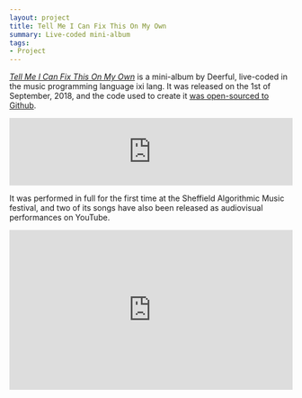 ```yaml
---
layout: project
title: Tell Me I Can Fix This On My Own
summary: Live-coded mini-album
tags:
- Project
---
```


<a href="https://deerful.bandcamp.com/album/tell-me-i-can-fix-this-on-my-own"><i>Tell Me I Can Fix This On My Own</i></a> is a mini-album by Deerful, live-coded in the music programming language ixi lang. It was released on the 1st of September, 2018, and the code used to create it <a href="https://github.com/emmawinston/tell-me-i-can-fix-this-on-my-own">was open-sourced to Github</a>. 

<center><iframe style="border: 0; width: 100%; height: 120px;" src="https://bandcamp.com/EmbeddedPlayer/album=2679872778/size=large/bgcol=ffffff/linkcol=2ebd35/tracklist=false/artwork=small/transparent=true/" seamless><a href="http://deerful.bandcamp.com/album/tell-me-i-can-fix-this-on-my-own">Tell Me I Can Fix This on My Own by Deerful</a></iframe></center>

It was performed in full for the first time at the Sheffield Algorithmic Music festival, and two of its songs have also been released as audiovisual performances on YouTube.

<style>.embed-container { position: relative; padding-bottom: 56.25%; height: 0; overflow: hidden; max-width: 100%; } .embed-container iframe, .embed-container object, .embed-container embed { position: absolute; top: 0; left: 0; width: 100%; height: 100%; }</style><div class='embed-container'><iframe src='https://www.youtube.com/embed/MJSRAuPQoA8' frameborder='0' allowfullscreen></iframe></div>